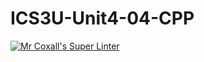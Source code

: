 # ICS3U-Unit4-04-CPP

[![Mr Coxall's Super Linter](https://github.com/Kyanh-Pham/ICS3U-Unit4-04-CPP/workflows/Mr%20Coxall's%20Super%20Linter/badge.svg)](https://github.com/Kyanh-Pham/ICS3U-Unit4-04-CPP/actions/)
